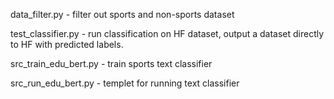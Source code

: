 data_filter.py - filter out sports and non-sports dataset

test_classifier.py - run classification on HF dataset, output a dataset directly to HF with predicted labels.

src_train_edu_bert.py - train sports text classifier

src_run_edu_bert.py - templet for running text classifier
